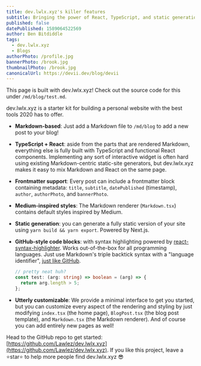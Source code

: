 ```yaml
---
title: dev.lwlx.xyz's killer features
subtitle: Bringing the power of React, TypeScript, and static generation to dev blogs everywhere
published: false
datePublished: 1589064522569
author: Ben Bitdiddle
tags:
  - dev.lwlx.xyz
  - Blogs
authorPhoto: /profile.jpg
bannerPhoto: /brook.jpg
thumbnailPhoto: /brook.jpg
canonicalUrl: https://devii.dev/blog/devii
---
```


This page is built with dev.lwlx.xyz! Check out the source code for this under `/md/blog/test.md`.

dev.lwlx.xyz is a starter kit for building a personal website with the best tools 2020 has to offer.

- **Markdown-based**: Just add a Markdown file to `/md/blog` to add a new post to your blog!
- **TypeScript + React**: aside from the parts that are rendered Markdown, everything else is fully built with TypeScript and functional React components. Implementing any sort of interactive widget is often hard using existing Markdown-centric static-site generators, but dev.lwlx.xyz makes it easy to mix Markdown and React on the same page.
- **Frontmatter support**: Every post can include a frontmatter block containing metadata: `title`, `subtitle`, `datePublished` (timestamp), `author`, `authorPhoto`, and `bannerPhoto`.
- **Medium-inspired styles**: The Markdown renderer (`Markdown.tsx`) contains default styles inspired by Medium.
- **Static generation**: you can generate a fully static version of your site using `yarn build && yarn export`. Powered by Next.js.
- **GitHub-style code blocks**: with syntax highlighting powered by [react-syntax-highlighter](https://github.com/conorhastings/react-syntax-highlighter). Works out-of-the-box for all programming languages. Just use Markdown's triple backtick syntax with a "language identifier", [just like GitHub](https://help.github.com/en/github/writing-on-github/creating-and-highlighting-code-blocks).

  ```ts
  // pretty neat huh?
  const test: (arg: string) => boolean = (arg) => {
    return arg.length > 5;
  };
  ```

- **Utterly customizable**: We provide a minimal interface to get you started, but you can customize every aspect of the rendering and styling by just modifying `index.tsx` (the home page), `BlogPost.tsx` (the blog post template), and `Markdown.tsx` (the Markdown renderer). And of course you can add entirely new pages as well!

Head to the GitHub repo to get started: [https://github.com/Lawlez/dev.lwlx.xyz](https://github.com/Lawlez/dev.lwlx.xyz). If you like this project, leave a ⭐️star⭐️ to help more people find dev.lwlx.xyz 😎
